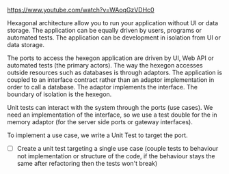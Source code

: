 https://www.youtube.com/watch?v=WAoqGzVDHc0

Hexagonal architecture allow you to run your application without UI or data storage. The application can be equally driven by users, programs or automated tests. The application can be development in isolation from UI or data storage.

The ports to access the hexegon application are driven by UI, Web API or automated tests (the primary actors).
The way the hexegon accesses outside resources such as databases is through adaptors. The application is coupled to an interface contract rather than an adaptor implementation in order to call a database. The adaptor implements the interface.
The boundary of isolation is the hexegon.

Unit tests can interact with the system through the ports (use cases).
We need an implementation of the interface, so we use a test double for the in memory adaptor (for the server side ports or gateway interfaces).

To implement a use case, we write a Unit Test to target the port.

* [ ] Create a unit test targeting a single use case (couple tests to behaviour not implementation or structure of the code, if the behaviour stays the same after refactoring then the tests won't break)
